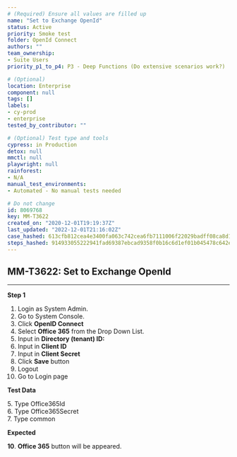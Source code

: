 ```yaml
---
# (Required) Ensure all values are filled up
name: "Set to Exchange OpenId"
status: Active
priority: Smoke test
folder: OpenId Connect
authors: ""
team_ownership:
- Suite Users
priority_p1_to_p4: P3 - Deep Functions (Do extensive scenarios work?)

# (Optional)
location: Enterprise
component: null
tags: []
labels:
- cy-prod
- enterprise
tested_by_contributor: ""

# (Optional) Test type and tools
cypress: in Production
detox: null
mmctl: null
playwright: null
rainforest:
- N/A
manual_test_environments:
- Automated - No manual tests needed

# Do not change
id: 8069768
key: MM-T3622
created_on: "2020-12-01T19:19:37Z"
last_updated: "2022-12-01T21:16:02Z"
case_hashed: 613cfb812cea4e3400fa063c742cea6fb7111006f22029badff08ca8d1746f779e19bd066d3162532a5de0f10463ada7
steps_hashed: 914933055222941fad69387ebcad9358f0b16c6d1ef01b045478c642e6bf99ea2c42a18166380c58317245048459da6e
---
```


<!-- (Auto-generated) Based on frontmatter's "key" and "name" -->

## MM-T3622: Set to Exchange OpenId

---

**Step 1**

1. Login as System Admin.
2. Go to System Console.
3. Click **OpenID Connect**
4. Select **Office 365** from the Drop Down List.
5. Input in **Directory (tenant) ID:**
6. Input in **Client ID**
7. Input in **Client Secret**
8. Click **Save** button
9. Logout
10. Go to Login page

**Test Data**

5\. Type Office365Id\
6\. Type Office365Secret\
7\. Type common

**Expected**

**10**. **Office 365** button will be appeared.
